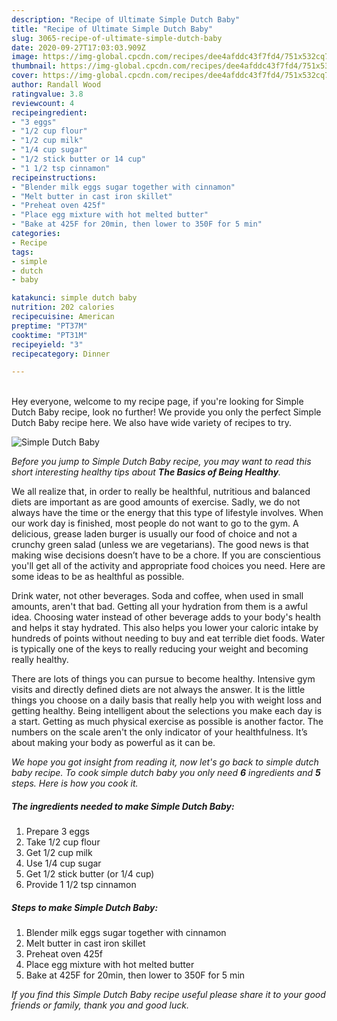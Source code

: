 ```yaml
---
description: "Recipe of Ultimate Simple Dutch Baby"
title: "Recipe of Ultimate Simple Dutch Baby"
slug: 3065-recipe-of-ultimate-simple-dutch-baby
date: 2020-09-27T17:03:03.909Z
image: https://img-global.cpcdn.com/recipes/dee4afddc43f7fd4/751x532cq70/simple-dutch-baby-recipe-main-photo.jpg
thumbnail: https://img-global.cpcdn.com/recipes/dee4afddc43f7fd4/751x532cq70/simple-dutch-baby-recipe-main-photo.jpg
cover: https://img-global.cpcdn.com/recipes/dee4afddc43f7fd4/751x532cq70/simple-dutch-baby-recipe-main-photo.jpg
author: Randall Wood
ratingvalue: 3.8
reviewcount: 4
recipeingredient:
- "3 eggs"
- "1/2 cup flour"
- "1/2 cup milk"
- "1/4 cup sugar"
- "1/2 stick butter or 14 cup"
- "1 1/2 tsp cinnamon"
recipeinstructions:
- "Blender milk eggs sugar together with cinnamon"
- "Melt butter in cast iron skillet"
- "Preheat oven 425f"
- "Place egg mixture with hot melted butter"
- "Bake at 425F for 20min, then lower to 350F for 5 min"
categories:
- Recipe
tags:
- simple
- dutch
- baby

katakunci: simple dutch baby 
nutrition: 202 calories
recipecuisine: American
preptime: "PT37M"
cooktime: "PT31M"
recipeyield: "3"
recipecategory: Dinner

---
```

<br>
Hey everyone, welcome to my recipe page, if you're looking for Simple Dutch Baby recipe, look no further! We provide you only the perfect Simple Dutch Baby recipe here. We also have wide variety of recipes to try.
<br>


![Simple Dutch Baby](https://img-global.cpcdn.com/recipes/dee4afddc43f7fd4/751x532cq70/simple-dutch-baby-recipe-main-photo.jpg)

<i>Before you jump to Simple Dutch Baby recipe, you may want to read this short interesting healthy tips about <strong>The Basics of Being Healthy</strong>.</i>

We all realize that, in order to really be healthful, nutritious and balanced diets are important as are good amounts of exercise. Sadly, we do not always have the time or the energy that this type of lifestyle involves. When our work day is finished, most people do not want to go to the gym. A delicious, grease laden burger is usually our food of choice and not a crunchy green salad (unless we are vegetarians). The good news is that making wise decisions doesn’t have to be a chore. If you are conscientious you'll get all of the activity and appropriate food choices you need. Here are some ideas to be as healthful as possible.

Drink water, not other beverages. Soda and coffee, when used in small amounts, aren't that bad. Getting all your hydration from them is a awful idea. Choosing water instead of other beverage adds to your body's health and helps it stay hydrated. This also helps you lower your caloric intake by hundreds of points without needing to buy and eat terrible diet foods. Water is typically one of the keys to really reducing your weight and becoming really healthy.

There are lots of things you can pursue to become healthy. Intensive gym visits and directly defined diets are not always the answer. It is the little things you choose on a daily basis that really help you with weight loss and getting healthy. Being intelligent about the selections you make each day is a start. Getting as much physical exercise as possible is another factor. The numbers on the scale aren't the only indicator of your healthfulness. It’s about making your body as powerful as it can be. 


<i>We hope you got insight from reading it, now let's go back to simple dutch baby recipe. To cook simple dutch baby you only need <strong>6</strong> ingredients and <strong>5</strong> steps. Here is how you cook it.
</i>

##### The ingredients needed to make Simple Dutch Baby:

1. Prepare 3 eggs
1. Take 1/2 cup flour
1. Get 1/2 cup milk
1. Use 1/4 cup sugar
1. Get 1/2 stick butter (or 1/4 cup)
1. Provide 1 1/2 tsp cinnamon


##### Steps to make Simple Dutch Baby:

1. Blender milk eggs sugar together with cinnamon
1. Melt butter in cast iron skillet
1. Preheat oven 425f
1. Place egg mixture with hot melted butter
1. Bake at 425F for 20min, then lower to 350F for 5 min


<i>If you find this Simple Dutch Baby recipe useful please share it to your good friends or family, thank you and good luck.</i>

